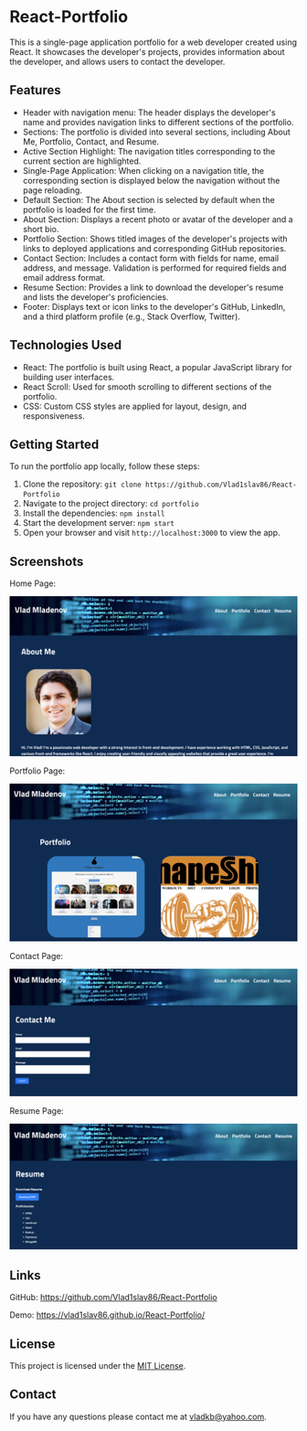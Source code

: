 # React-Portfolio

This is a single-page application portfolio for a web developer created using React. It showcases the developer's projects, provides information about the developer, and allows users to contact the developer.

## Features

- Header with navigation menu: The header displays the developer's name and provides navigation links to different sections of the portfolio.
- Sections: The portfolio is divided into several sections, including About Me, Portfolio, Contact, and Resume.
- Active Section Highlight: The navigation titles corresponding to the current section are highlighted.
- Single-Page Application: When clicking on a navigation title, the corresponding section is displayed below the navigation without the page reloading.
- Default Section: The About section is selected by default when the portfolio is loaded for the first time.
- About Section: Displays a recent photo or avatar of the developer and a short bio.
- Portfolio Section: Shows titled images of the developer's projects with links to deployed applications and corresponding GitHub repositories.
- Contact Section: Includes a contact form with fields for name, email address, and message. Validation is performed for required fields and email address format.
- Resume Section: Provides a link to download the developer's resume and lists the developer's proficiencies.
- Footer: Displays text or icon links to the developer's GitHub, LinkedIn, and a third platform profile (e.g., Stack Overflow, Twitter).

## Technologies Used

- React: The portfolio is built using React, a popular JavaScript library for building user interfaces.
- React Scroll: Used for smooth scrolling to different sections of the portfolio.
- CSS: Custom CSS styles are applied for layout, design, and responsiveness.

## Getting Started

To run the portfolio app locally, follow these steps:

1. Clone the repository: `git clone https://github.com/Vlad1slav86/React-Portfolio`
2. Navigate to the project directory: `cd portfolio`
3. Install the dependencies: `npm install`
4. Start the development server: `npm start`
5. Open your browser and visit `http://localhost:3000` to view the app.

## Screenshots

Home Page:

![Home Page](./portfolio/public/images/About.png)

Portfolio Page:

![Portfolio Page](./portfolio/public/images/Portfolio.png)

Contact Page:

![Contact Page](./portfolio/public/images/Contact.png)

Resume Page:

![Resume Page](./portfolio/public/images/Resume.png)


## Links

GitHub: https://github.com/Vlad1slav86/React-Portfolio

Demo: https://vlad1slav86.github.io/React-Portfolio/

## License

This project is licensed under the [MIT License](LICENSE).

## Contact

If you have any questions please contact me at vladkb@yahoo.com.
